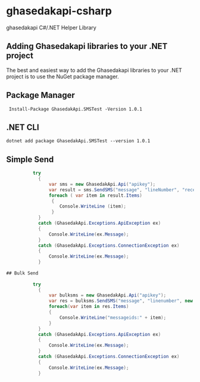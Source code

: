 # ghasedakapi-csharp

  ghasedakapi C#/.NET Helper Library 

## Adding Ghasedakapi libraries to your .NET project

  The best and easiest way to add the Ghasedakapi libraries to your .NET project is to use the NuGet package manager.

## Package Manager
     Install-Package GhasedakApi.SMSTest -Version 1.0.1
 
## .NET CLI 
    dotnet add package GhasedakApi.SMSTest --version 1.0.1

## Simple Send
```c#
          try 
            {
                var sms = new GhasedakApi.Api("apikey");
                var result = sms.SendSMS("message", "lineNumber", "receptor");
                foreach ( var item in result.Items)
                 {
                    Console.WriteLine (item);
                 }
            }
            catch (GhasedakApi.Exceptions.ApiException ex)
            {
                Console.WriteLine(ex.Message);
            }
            catch (GhasedakApi.Exceptions.ConnectionException ex)
            {
                Console.WriteLine(ex.Message);
            }  
            
## Bulk Send
   
          try
            {
                var bulksms = new GhasedakApi.Api("apikey");
                var res = bulksms.SendSMS("message", "linenumber", new string[] { "receptor" });
                foreach(var item in res.Items)
                {
                    Console.WriteLine("messageids:" + item);
                }
            }
            catch (GhasedakApi.Exceptions.ApiException ex)
            {
                Console.WriteLine(ex.Message);
            }
            catch (GhasedakApi.Exceptions.ConnectionException ex)
            {
                Console.WriteLine(ex.Message);
            }

  
